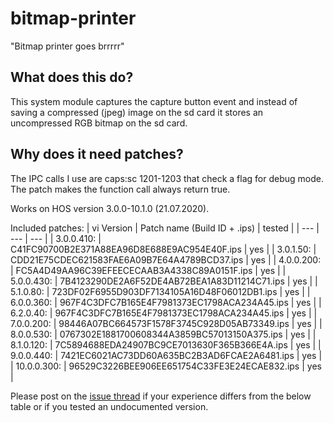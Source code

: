 # bitmap-printer

"Bitmap printer goes brrrrr"

## What does this do?
This system module captures the capture button event and instead of saving a compressed (jpeg) image on the sd card it stores an uncompressed RGB bitmap on the sd card.

## Why does it need patches?
The IPC calls I use are caps:sc 1201-1203 that check a flag for debug mode. The patch makes the function call always return true.

Works on HOS version 3.0.0-10.1.0 (21.07.2020).

Included patches:
| vi Version | Patch name (Build ID + .ips) | tested |
| --- | --- | --- |
| 3.0.0.410: | C41FC90700B2E371A88EA96D8E688E9AC954E40F.ips | yes |
| 3.0.1.50: | CDD21E75CDEC621583FAE6A09B7E64A4789BCD37.ips | yes |
| 4.0.0.200: | FC5A4D49AA96C39EFEECECAAB3A4338C89A0151F.ips | yes |
| 5.0.0.430: | 7B4123290DE2A6F52DE4AB72BEA1A83D11214C71.ips | yes |
| 5.1.0.80: | 723DF02F6955D903DF7134105A16D48F06012DB1.ips | yes |
| 6.0.0.360: | 967F4C3DFC7B165E4F7981373EC1798ACA234A45.ips | yes |
| 6.2.0.40: | 967F4C3DFC7B165E4F7981373EC1798ACA234A45.ips | yes |
| 7.0.0.200: | 98446A07BC664573F1578F3745C928D05AB73349.ips | yes |
| 8.0.0.530: | 0767302E1881700608344A3859BC57013150A375.ips | yes |
| 8.1.0.120: | 7C5894688EDA24907BC9CE7013630F365B366E4A.ips | yes |
| 9.0.0.440: | 7421EC6021AC73DD60A635BC2B3AD6FCAE2A6481.ips | yes |
| 10.0.0.300: | 96529C3226BEE906EE651754C33FE3E24ECAE832.ips | yes |

Please post on the [issue thread](https://github.com/HookedBehemoth/bitmap-printer/issues/1) if your experience differs from the below table or if you tested an undocumented version.
